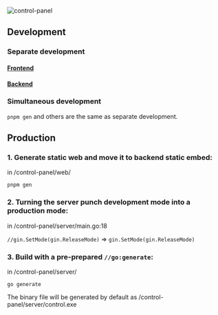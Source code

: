 ![control-panel](https://socialify.git.ci/AuroraTea/control-panel/image?description=1&descriptionEditable=Control%20Panel%20(control2.exe)%20is%20intended%20as%20an%20alternative%20to%20the%20control.exe%20that%20comes%20with%20Windows%20in%20certain%20situations.&font=KoHo&language=1&name=1&pattern=Floating%20Cogs&theme=Auto)
## Development
### Separate development
#### [Frontend](./web)
#### [Backend](./server)

### Simultaneous development
`pnpm gen` and others are the same as separate development.

## Production
### 1. Generate static web and move it to backend static embed:
in /control-panel/web/

```shell
pnpm gen
```

### 2. Turning the server punch development mode into a production mode:
in /control-panel/server/main.go:18

`//gin.SetMode(gin.ReleaseMode)` => `gin.SetMode(gin.ReleaseMode)`

### 3. Build with a pre-prepared `//go:generate`:
in /control-panel/server/

```shell
go generate
```

The binary file will be generated by default as /control-panel/server/control.exe